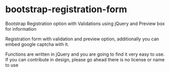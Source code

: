 # bootstrap-registration-form
Bootstrap Registration option with Validations using jQuery and Preview box for information

Registration form with validation and preview option, additionally you can embed google captcha with it.

Functions are written in jQuery and you are going to find it very easy to use. 
If you can contribute in design, please go ahead there is no license or name to use
